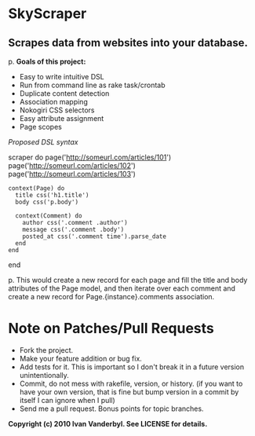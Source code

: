 SkyScraper
==========

Scrapes data from websites into your database.
--

p. **Goals of this project:**

* Easy to write intuitive DSL
* Run from command line as rake task/crontab
* Duplicate content detection
* Association mapping
* Nokogiri CSS selectors
* Easy attribute assignment
* Page scopes

*Proposed DSL syntax*

  scraper do
    page('http://someurl.com/articles/101')
    page('http://someurl.com/articles/102')
    page('http://someurl.com/articles/103')

    context(Page) do
      title css('h1.title')
      body css('p.body')
    
      context(Comment) do
        author css('.comment .author')
        message css('.comment .body')
        posted_at css('.comment time').parse_date
      end
    end
  end

p. This would create a new record for each page and fill the title and body attributes of the Page model, and then iterate over each comment and create a new record for Page.{instance}.comments association.

Note on Patches/Pull Requests
===
 
* Fork the project.
* Make your feature addition or bug fix.
* Add tests for it. This is important so I don't break it in a
  future version unintentionally.
* Commit, do not mess with rakefile, version, or history.
  (if you want to have your own version, that is fine but bump version in a commit by itself I can ignore when I pull)
* Send me a pull request. Bonus points for topic branches.


**Copyright (c) 2010 Ivan Vanderbyl. See LICENSE for details.**
